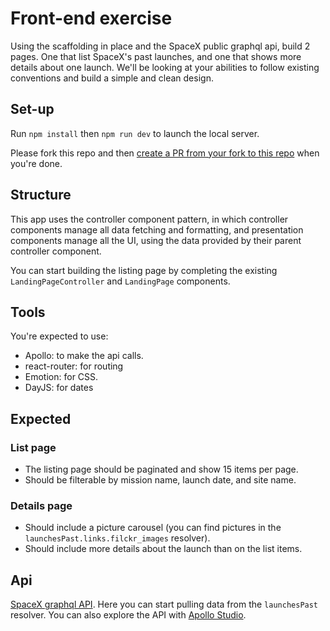 
# Front-end exercise
Using the scaffolding in place and the SpaceX public graphql api, build 2 pages. One that list SpaceX's past launches, and one that shows more details about one launch.
We'll be looking at your abilities to follow existing conventions and build a simple and clean design.

## Set-up
Run `npm install` then `npm run dev` to launch the local server.

Please fork this repo and then [create a PR from your fork to this repo](https://docs.github.com/en/pull-requests/collaborating-with-pull-requests/proposing-changes-to-your-work-with-pull-requests/creating-a-pull-request-from-a-fork) when you're done.

## Structure
This app uses the controller component pattern, in which controller components manage all data fetching and formatting, and presentation components manage all the UI, using the data provided by their parent controller component.

You can start building the listing page by completing the existing `LandingPageController` and `LandingPage` components.

## Tools
You're expected to use:
- Apollo: to make the api calls.
- react-router: for routing
- Emotion: for CSS.
- DayJS: for dates

## Expected
### List page
- The listing page should be paginated and show 15 items per page.
- Should be filterable by mission name, launch date, and site name.

### Details page
- Should include a picture carousel (you can find pictures in the `launchesPast.links.filckr_images` resolver).
- Should include more details about the launch than on the list items.

## Api
[SpaceX graphql API](https://api.spacex.land/graphql/). Here you can start pulling data from the `launchesPast` resolver.
You can also explore the API with [Apollo Studio](https://studio.apollographql.com/public/SpaceX-pxxbxen/explorer?variant=current).
